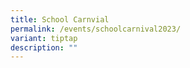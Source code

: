 ```yaml
---
title: School Carnvial
permalink: /events/schoolcarnival2023/
variant: tiptap
description: ""
---
```

